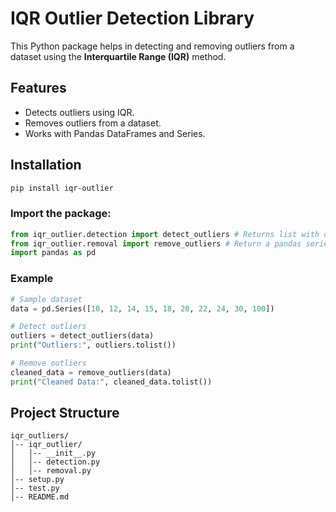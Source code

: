 # IQR Outlier Detection Library

This Python package helps in detecting and removing outliers from a dataset using the **Interquartile Range (IQR)** method.

## Features
- Detects outliers using IQR.
- Removes outliers from a dataset.
- Works with Pandas DataFrames and Series.

## Installation

```bash
pip install iqr-outlier
```

### Import the package:
```python
from iqr_outlier.detection import detect_outliers # Returns list with outliers
from iqr_outlier.removal import remove_outliers # Return a pandas series with outliers removed
import pandas as pd
```

### Example
```python
# Sample dataset
data = pd.Series([10, 12, 14, 15, 18, 20, 22, 24, 30, 100])

# Detect outliers
outliers = detect_outliers(data)
print("Outliers:", outliers.tolist())

# Remove outliers
cleaned_data = remove_outliers(data)
print("Cleaned Data:", cleaned_data.tolist())
```

## Project Structure
```
iqr_outliers/
│-- iqr_outlier/
│   │-- __init__.py
│   │-- detection.py
│   │-- removal.py
│-- setup.py
│-- test.py
│-- README.md
```